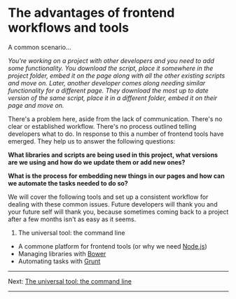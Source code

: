 The advantages of frontend workflows and tools
==============================================

A common scenario...

_You're working on a project with other developers and you need to add some functionality. You download the script, place it somewhere in the project folder, embed it on the page along with all the other existing scripts and move on. Later, another developer comes along needing similar functionality for a different page. They download the most up to date version of the same script, place it in a different folder, embed it on their page and move on._

There's a problem here, aside from the lack of communication. There's no clear or established workflow. There's no process outlined telling developers what to do. In response to this a number of frontend tools have emerged. They help us to answer the following questions:

**What libraries and scripts are being used in this project, what versions are we using and how do we update them or add new ones?**

**What is the process for embedding new things in our pages and how can we automate the tasks needed to do so?**

We will cover the following tools and set up a consistent workflow for dealing with these common issues. Future developers will thank you and your future self will thank you, because sometimes coming back to a project after a few months isn't as easy as it seems.

1. The universal tool: the command line
- A commone platform for frontend tools (or why we need [Node.js](http://nodejs.org/))
- Managing libraries with [Bower](http://bower.io/)
- Automating tasks with [Grunt](http://gruntjs.com/)

---

Next: [The universal tool: the command line](cli.md)

---

